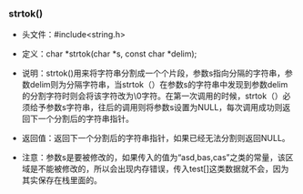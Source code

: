 ### strtok()

* 头文件：#include<string.h>

* 定义：char *strtok(char *s, const char *delim);

* 说明：strtok()用来将字符串分割成一个个片段，参数s指向分隔的字符串，参数delim则为分隔字符串，当strtok（）在参数s的字符串中发现到参数delim的分割字符时则会将该字符改为\0字符。在第一次调用的时候，strtok（）必须给予参数s字符串，往后的调用则将参数s设置为NULL，每次调用成功则返回下一个分割后的字符串指针。

* 返回值：返回下一个分割后的字符串指针，如果已经无法分割则返回NULL。

* 注意：参数s是要被修改的，如果传入的值为“asd,bas,cas”之类的常量，该区域是不能被修改的，所以会出现内存错误，传入test[]这类数据就不会，因为其实保存在栈里面的。

